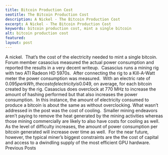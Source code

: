 ```yaml
---
title: Bitcoin Production Cost
seotitle: The Bitcoin Production Cost
description: A Nickel - The Bitcoin Production Cost
excerpt: A Nickel - The Bitcoin Production Cost
keywords: bitcoin production cost, mint a single bitcoin
alt: bitcoin production cost
featured: 
layout: post
---
```

A nickel.  That’s the cost of the electricity needed to mint a single bitcoin.
Forum member casascius measured the actual power consumption and reported the results in a very decent writeup.  Casascius runs a mining rig with two ATI Radeon HD 5970s.  After connecting the rig to a Kill-A-Watt meter the power consumption was measured.  With an electric rate of $0.095 per kWh, the cost of electricity is $0.049, on average, for each bitcoin created by the rig.
Casascius does overclock at 770 MHz to increase the amount of hashing performed but that also increases the power consumption.  In this instance, the amount of electricity consumed to produce a bitcoin is about the same as without overclocking.
What wasn’t addressed in the post was the cost of cooling.  Smaller mining endeavors aren’t paying to remove the heat generated by the mining activities whereas those mining commercially are likely to also have costs for cooling as well.
As the level of difficulty increases, the amount of power consumption per bitcoin generated will increase over time as well.  For the near future, however, the typical miner’s biggest constraints are the the cost of capital and access to a dwindling supply of the most efficient GPU hardware.
Previous Posts
